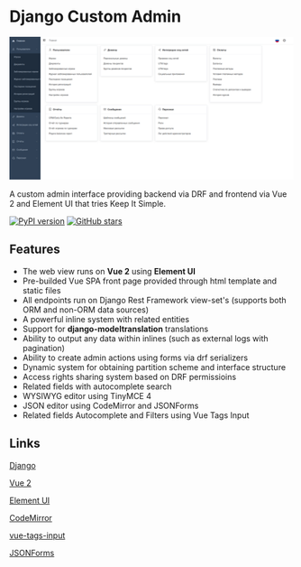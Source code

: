 # Django Custom Admin

![Project Logo](logo.png)

A custom admin interface providing backend via DRF and frontend via Vue 2 and Element UI that tries Keep It Simple.

[![PyPI version](https://badge.fury.io/py/django-customvueadmin.svg)](https://badge.fury.io/py/django-customvueadmin)
[![GitHub stars](https://img.shields.io/github/stars/Innova-Group-LLC/custom_admin)](https://github.com/Innova-Group-LLC/custom_admin)

## Features

- The web view runs on **Vue 2** using **Element UI**
- Pre-builded Vue SPA front page provided through html template and static files
- All endpoints run on Django Rest Framework view-set's (supports both ORM and non-ORM data sources)
- A powerful inline system with related entities
- Support for **django-modeltranslation** translations
- Ability to output any data within inlines (such as external logs with pagination)
- Ability to create admin actions using forms via drf serializers
- Dynamic system for obtaining partition scheme and interface structure
- Access rights sharing system based on DRF permissioins
- Related fields with autocomplete search
- WYSIWYG editor using TinyMCE 4
- JSON editor using CodeMirror and JSONForms
- Related fields Autocomplete and Filters using Vue Tags Input

## Links
[Django](https://www.djangoproject.com/)

[Vue 2](https://v2.vuejs.org/)

[Element UI](https://element.eleme.io)

[CodeMirror](https://codemirror.net/)

[vue-tags-input](http://www.vue-tags-input.com)

[JSONForms](https://jsonforms.io/)
